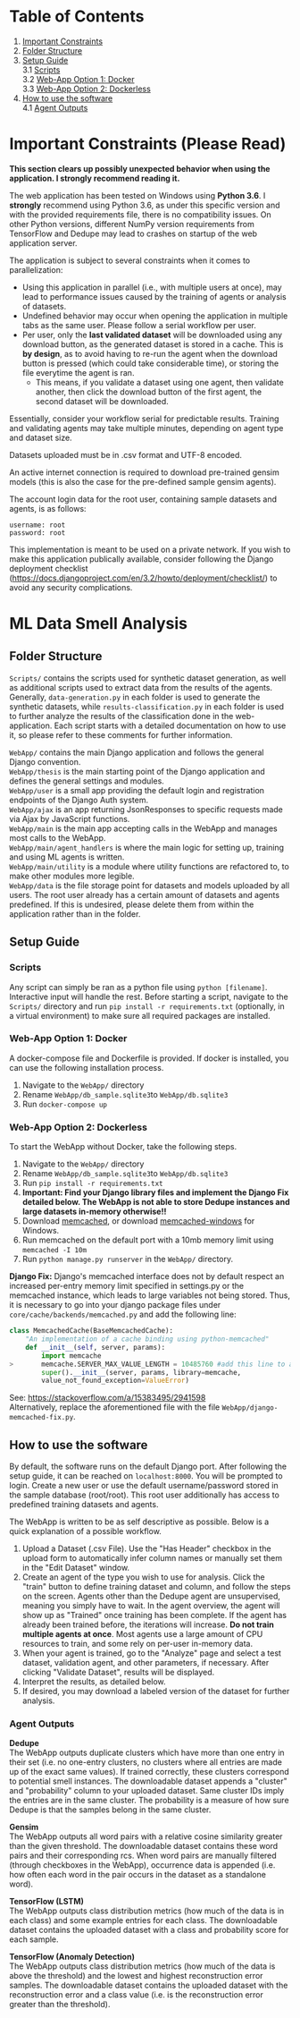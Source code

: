 # Table of Contents
1. [Important Constraints](#constraints)
2. [Folder Structure](#folders)
3. [Setup Guide](#setupguide)  
3.1 [Scripts](#scripts)  
3.2 [Web-App Option 1: Docker](#docker)  
3.3 [Web-App Option 2: Dockerless](#dockerless)  
4. [How to use the software](#howtouse)  
4.1 [Agent Outputs](#outputs)


# Important Constraints (Please Read) <a name="constraints"></a>
**This section clears up possibly unexpected behavior when using the application. I strongly recommend reading it.**

The web application has been tested on Windows using **Python 3.6**. I **strongly** recommend using Python 3.6, as under this specific version and with the provided requirements file, there is no compatibility issues. On other Python versions, different NumPy version requirements from TensorFlow and Dedupe may lead to crashes on startup of the web application server.

The application is subject to several constraints when it comes to parallelization:
- Using this application in parallel (i.e., with multiple users at once), may lead to performance issues caused by the training of agents or analysis of datasets.
- Undefined behavior may occur when opening the application in multiple tabs as the same user. Please follow a serial workflow per user.
- Per user, only the **last validated dataset** will be downloaded using any download button, as the generated dataset is stored in a cache. This is **by design**, as to avoid having to re-run the agent when the download button is pressed (which could take considerable time), or storing the file everytime the agent is ran. 
    - This means, if you validate a dataset using one agent, then validate another, then click the download button of the first agent, the second dataset will be downloaded.

Essentially, consider your workflow serial for predictable results. Training and validating agents may take multiple minutes, depending on agent type and dataset size.  

Datasets uploaded must be in .csv format and UTF-8 encoded.  

An active internet connection is required to download pre-trained gensim models (this is also the case for the pre-defined sample gensim agents).  

The account login data for the root user, containing sample datasets and agents, is as follows:
```
username: root
password: root
```

This implementation is meant to be used on a private network. If you wish to make this application publically available, consider following the Django deployment checklist (https://docs.djangoproject.com/en/3.2/howto/deployment/checklist/) to avoid any security complications.

# ML Data Smell Analysis

## Folder Structure<a name="folders"></a>
`Scripts/` contains the scripts used for synthetic dataset generation, as well as additional scripts used to extract data from the results of the agents. Generally, `data-generation.py` in each folder is used to generate the synthetic datasets, while `results-classification.py` in each folder is used to further analyze the results of the classification done in the web-application. Each script starts with a detailed documentation on how to use it, so please refer to these comments for further information.

`WebApp/` contains the main Django application and follows the general Django convention.  
`WebApp/thesis` is the main starting point of the Django application and defines the general settings and modules.  
`WebApp/user` is a small app providing the default login and registration endpoints of the Django Auth system.  
`WebApp/ajax` is an app returning JsonResponses to specific requests made via Ajax by JavaScript functions.  
`WebApp/main` is the main app accepting calls in the WebApp and manages most calls to the WebApp.  
`WebApp/main/agent_handlers` is where the main logic for setting up, training and using ML agents is written.  
`WebApp/main/utility` is a module where utility functions are refactored to, to make other modules more legible.  
`WebApp/data` is the file storage point for datasets and models uploaded by all users. The root user already has a certain amount of datasets and agents predefined. If this is undesired, please delete them from within the application rather than in the folder.

## Setup Guide<a name="setupguide"></a>
### Scripts<a name="scripts"></a>
Any script can simply be ran as a python file using `python [filename]`. Interactive input will handle the rest. Before starting a script, navigate to the `Scripts/` directory and run `pip install -r requirements.txt` (optionally, in a virtual environment) to make sure all required packages are installed.

### Web-App Option 1: Docker<a name="docker"></a>
A docker-compose file and Dockerfile is provided. If docker is installed, you can use the following installation process.
1. Navigate to the `WebApp/` directory
2. Rename `WebApp/db_sample.sqlite3`to `WebApp/db.sqlite3`
3. Run `docker-compose up`

### Web-App Option 2: Dockerless<a name="dockerless"></a>
To start the WebApp without Docker, take the following steps. 

1. Navigate to the `WebApp/` directory
2. Rename `WebApp/db_sample.sqlite3`to `WebApp/db.sqlite3`
3. Run `pip install -r requirements.txt`
4. **Important: Find your Django library files and implement the Django Fix detailed below. The WebApp is not able to store Dedupe instances and large datasets in-memory otherwise!!**
5. Download [memcached](https://memcached.org/), or download [memcached-windows](https://github.com/jefyt/memcached-windows) for Windows.
7. Run memcached on the default port with a 10mb memory limit using `memcached -I 10m`
8. Run `python manage.py runserver` in the `WebApp/` directory.

**Django Fix:**
Django's memcached interface does not by default respect an increased per-entry memory limit specified in settings.py or the memcached instance, which leads to large variables not being stored. Thus, it is necessary to go into your django package files under `core/cache/backends/memcached.py` and add the following line:
```python
class MemcachedCache(BaseMemcachedCache):
    "An implementation of a cache binding using python-memcached"
    def __init__(self, server, params):
        import memcache
>       memcache.SERVER_MAX_VALUE_LENGTH = 10485760 #add this line to accept 10mb cache entries
        super().__init__(server, params, library=memcache,
        value_not_found_exception=ValueError)
```
See: https://stackoverflow.com/a/15383495/2941598  
Alternatively, replace the aforementioned file with the file `WebApp/django-memcached-fix.py`.

## How to use the software<a name="howtouse"></a>
By default, the software runs on the default Django port. After following the setup guide, it can be reached on `localhost:8000`. You will be prompted to login. Create a new user or use the default username/password stored in the sample database (root/root). This root user additionally has access to predefined training datasets and agents.

The WebApp is written to be as self descriptive as possible. Below is a quick explanation of a possible workflow.  

1. Upload a Dataset (.csv File). Use the "Has Header" checkbox in the upload form to automatically infer column names or manually set them in the "Edit Dataset" window.
2. Create an agent of the type you wish to use for analysis. Click the "train" button to define training dataset and column, and follow the steps on the screen. Agents other than the Dedupe agent are unsupervised, meaning you simply have to wait. In the agent overview, the agent will show up as "Trained" once training has been complete. If the agent has already been trained before, the iterations will increase. **Do not train multiple agents at once**. Most agents use a large amount of CPU resources to train, and some rely on per-user in-memory data.
3. When your agent is trained, go to the "Analyze" page and select a test dataset, validation agent, and other parameters, if necessary. After clicking "Validate Dataset", results will be displayed.
4. Interpret the results, as detailed below.
5. If desired, you may download a labeled version of the dataset for further analysis.

### Agent Outputs<a name="outputs"></a>
**Dedupe**  
The WebApp outputs duplicate clusters which have more than one entry in their set (i.e. no one-entry clusters, no clusters where all entries are made up of the exact same values). If trained correctly, these clusters correspond to potential smell instances. The downloadable dataset appends a "cluster" and "probability" column to your uploaded dataset. Same cluster IDs imply the entries are in the same cluster. The probability is a measure of how sure Dedupe is that the samples belong in the same cluster.  

**Gensim**  
The WebApp outputs all word pairs with a relative cosine similarity greater than the given threshold. The downloadable dataset contains these word pairs and their corresponding rcs. When word pairs are manually filtered (through checkboxes in the WebApp), occurrence data is appended (i.e. how often each word in the pair occurs in the dataset as a standalone word).

**TensorFlow (LSTM)**  
The WebApp outputs class distribution metrics (how much of the data is in each class) and some example entries for each class. The downloadable dataset contains the uploaded dataset with a class and probability score for each sample.

**TensorFlow (Anomaly Detection)**  
The WebApp outputs class distribution metrics (how much of the data is above the threshold) and the lowest and highest reconstruction error samples. The downloadable dataset contains the uploaded dataset with the reconstruction error and a class value (i.e. is the reconstruction error greater than the threshold).

